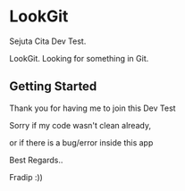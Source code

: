 # LookGit

Sejuta Cita Dev Test.

LookGit. Looking for something in Git.

## Getting Started

Thank you for having me to join this Dev Test

Sorry if my code wasn't clean already,

or if there is a bug/error inside this app



Best Regards..

Fradip
:))
